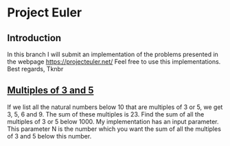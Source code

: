 # Project Euler

## Introduction
In this branch I will submit an implementation of the problems presented in the webpage https://projecteuler.net/
Feel free to use this implementations.
Best regards, 
Tknbr

## [Multiples of 3 and 5](https://github.com/tknbr/euler/blob/master/multiplesOf3And5.cc)
If we list all the natural numbers below 10 that are multiples of 3 or 5, we get 3, 5, 6 and 9. The sum of these multiples is 23. Find the sum of all the multiples of 3 or 5 below 1000.
My implementation has an input parameter. This parameter N is the number which you want the sum of all the multiples of 3 and 5 below this number.


